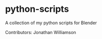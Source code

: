 python-scripts
==============

A collection of my python scripts for Blender

Contributors:
Jonathan Williamson
